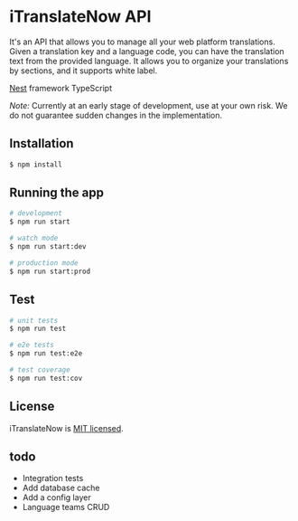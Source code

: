 # iTranslateNow API
It's an API that allows you to manage all your web platform translations. Given a translation key and a language code, you can have the translation text from the provided language. It allows you to organize your translations by sections, and it supports white label.

[Nest](https://github.com/nestjs/nest) framework TypeScript

_Note:_ Currently at an early stage of development, use at your own risk. We do not guarantee sudden changes in the implementation.

## Installation

```bash
$ npm install
```

## Running the app

```bash
# development
$ npm run start

# watch mode
$ npm run start:dev

# production mode
$ npm run start:prod
```

## Test

```bash
# unit tests
$ npm run test

# e2e tests
$ npm run test:e2e

# test coverage
$ npm run test:cov
```


## License

  iTranslateNow is [MIT licensed](https://github.com/riccycastro/itransnow-api/blob/master/LICENSE).
  

## todo
* Integration tests
* Add database cache
* Add a config layer
* Language teams CRUD
